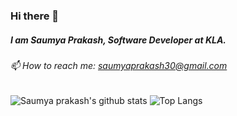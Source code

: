### Hi there 👋
##### I am Saumya Prakash, Software Developer at KLA. 

###### 📫 How to reach me: saumyaprakash30@gmail.com
![Saumya prakash's github stats](https://github-readme-stats.vercel.app/api?username=saumyaprakash30&count_private=true&include_all_commits=true&show_icons=true&hide=stars)
![Top Langs](https://github-readme-stats.vercel.app/api/top-langs/?username=saumyaprakash30&layout=compact)

<!--
**saumyaprakash30/saumyaprakash30** is a ✨ _special_ ✨ repository because its `README.md` (this file) appears on your GitHub profile.

Here are some ideas to get you started:

- 🔭 I’m currently working on ...
- 🌱 I’m currently learning ...
- 👯 I’m looking to collaborate on ...
- 🤔 I’m looking for help with ...
- 💬 Ask me about ...
- 📫 How to reach me: ...
- 😄 Pronouns: ...
- ⚡ Fun fact: ...
-->

